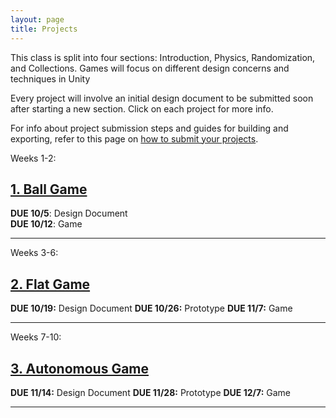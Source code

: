 ```yaml
---
layout: page
title: Projects
---
```


This class is split into four sections: Introduction, Physics, Randomization, and Collections. Games will focus on different design concerns and techniques in Unity

Every project will involve an initial design document to be submitted soon after starting a new section. Click on each project for more info.

For info about project submission steps and guides for building and exporting, refer to this page on [how to submit your projects](how-to-submit-projects.md).

Weeks 1-2:
## [1. Ball Game](project-1.md)

**DUE 10/5**: Design Document  
**DUE 10/12**: Game

---

Weeks 3-6:
## [2. Flat Game](project-2.md)

**DUE 10/19:** Design Document
**DUE 10/26:** Prototype
**DUE 11/7:** Game

---

Weeks 7-10:
## [3. Autonomous Game](project-3.md)

**DUE 11/14:** Design Document
**DUE 11/28:** Prototype 
**DUE 12/7:** Game

---